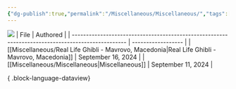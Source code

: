 ```yaml
---
{"dg-publish":true,"permalink":"/Miscellaneous/Miscellaneous/","tags":["miscellaneous"]}
---
```


![](https://i.imgur.com/deTupZN.png)
| File                                                                                              | Authored           |
| ------------------------------------------------------------------------------------------------- | ------------------ |
| [[Miscellaneous/Real Life Ghibli - Mavrovo, Macedonia\|Real Life Ghibli - Mavrovo, Macedonia]] | September 16, 2024 |
| [[Miscellaneous/Miscellaneous\|Miscellaneous]]                                                 | September 11, 2024 |

{ .block-language-dataview}